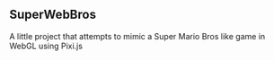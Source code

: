 ## SuperWebBros
A little project that attempts to mimic a Super Mario Bros like game in WebGL using Pixi.js